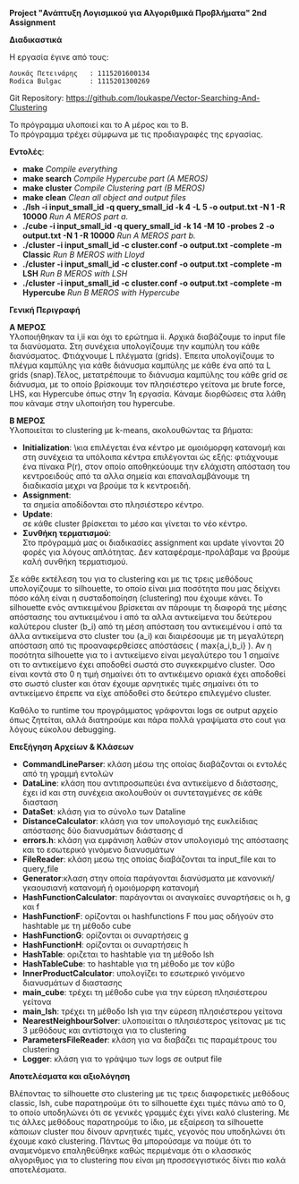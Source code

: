 **Project "Ανάπτυξη Λογισμικού για Αλγοριθμικά Προβλήματα" 2nd Assignment**

**Διαδικαστικά**

H εργασία έγινε από τους:
```
Λουκάς Πετεινάρης	: 1115201600134
Rodica Bulgac		: 1115201300269
```

Git Repository: https://github.com/loukaspe/Vector-Searching-And-Clustering

To πρόγραμμα υλοποιεί και το Α μέρος και το Β. \
To πρόγραμμα τρέχει σύμφωνα με τις προδιαγραφές της εργασίας.

**Εντολές**: 
- **make** _Compile everything_
- **make search** _Compile Hypercube part (A MEROS)_
- **make cluster** _Compile Clustering part (B MEROS)_
- **make clean** _Clean all object and output files_
- **./lsh -i input_small_id -q query_small_id -k 4 -L 5 -o output.txt -N 1 -R 10000**
  _Run A MEROS part a._
- **./cube -i input_small_id -q query_small_id -k 14 -M 10 -probes 2 -o output.txt -N 1 -R 10000**
  _Run A MEROS part b._
- **./cluster -i input_small_id -c cluster.conf -o output.txt -complete -m Classic**
  _Run B MEROS with Lloyd_
- **./cluster -i input_small_id -c cluster.conf -o output.txt -complete -m LSH**
  _Run B MEROS with LSH_
- **./cluster -i input_small_id -c cluster.conf -o output.txt -complete -m Hypercube**
  _Run B MEROS with Hypercube_

**Γενική Περιγραφή**

**Α ΜΕΡΟΣ** \
Υλοποιήθηκαν τα i,ii και όχι το ερώτημα ii. 
Αρχικά διαβάζουμε το input file τα διανύσματα. Στη συνέχεια υπολογίζουμε την καμπύλη του κάθε διανύσματος. 
Φτιάχνουμε L πλέγματα (grids). Έπειτα υπολογίζουμε το πλέγμα καμπύλης για κάθε διάνυσμα καμπύλης με κάθε ένα από τα L grids (snap).Τέλος, μετατρέπουμε το διάνυσμα καμπύλης του κάθε grid σε διάνυσμα, με το οποίο βρίσκουμε τον πλησιέστερο γείτονα με brute force, LHS, και Hypercube όπως στην 1η εργασία. Κάναμε διορθώσεις στα λάθη που κάναμε στην υλοποιήση του hypercube.  


**Β ΜΕΡΟΣ** \
Υλοποιείται το clustering με k-means, ακολουθώντας τα βήματα:
- **Initialization**: \κια
επιλέγεται ένα κέντρο με ομοιόμορφη κατανομή και στη συνέχεια τα υπόλοιπα κέντρα επιλέγονται ώς εξής: φτιάχνουμε ένα
πίνακα P(r), στον οποίο αποθηκεύουμε την ελάχιστη απόσταση του κεντροειδούς από τα αλλα σημεία και επαναλαμβάνουμε τη διαδικασία 
μεχρι να βρούμε τα k κεντροειδή.
- **Assignment**:\
τα σημεία αποδίδονται στο πλησιέστερο κέντρο.
- **Update**:\
σε κάθε cluster βρίσκεται το μέσο και γίνεται το νέο κέντρο.
- **Συνθήκη τερματισμού**:\
Στο πρόγραμμά μας οι διαδικασίες assignment και update γίνονται 20 φορές για λόγους απλότητας. Δεν καταφέραμε-προλάβαμε 
να βρούμε καλή συνθήκη τερματισμού.

Σε κάθε εκτέλεση του για το clustering και με τις τρεις μεθόδους υπολογίζουμε το silhouette, το οποίο είναι μια ποσότητα 
που μας δείχνει πόσο κάλη είναι η συσταδοποίηση (clustering) που έχουμε κάνει. Το silhouette ενός αντικειμένου βρίσκεται 
αν πάρουμε τη διαφορά της μέσης απόστασης του αντικειμένου i από τα αλλα αντικείμενα του δεύτερου καλύτερου cluster (b_i)
από τη μέση απόσταση του αντικειμένου i από τα άλλα αντικείμενα στο cluster του (a_i) και διαιρέσουμε με τη μεγαλύτερη
απόσταση από τις προαναφερθείσες απόστάσεις ( max{a_i,b_i} ). Αν η ποσότητα silhouette για το i αντικείμενο είναι μεγαλύτερο
του 1 σημαίνε οτι το αντικείμενο έχει αποδοθεί σωστά στο συγκεκριμένο cluster. Όσο είναι κοντά στο 0 η τιμή σημαίνει ότι 
το αντικέιμενο οριακά έχει αποδοθεί στο σωστό cluster και όταν έχουμε αρνητικές τιμές σημαίνει ότι το αντικείμενο έπρεπε 
να είχε απόδοθεί στο δεύτερο επιλεγμένο cluster.
  
Καθόλο το runtime του προγράμματος γράφονται logs σε output αρχείο όπως ζητείται, αλλά διατηρούμε και πάρα πολλά 
γραψίματα στο cout για λόγους εύκολου debugging.

**Επεξήγηση Αρχείων & Κλάσεων**
- **CommandLineParser**: κλάση μέσω της οποίας διαβάζονται οι εντολές από τη γραμμή εντολών
- **DataLine**: κλάση που αντιπροσωπεύει ένα αντικείμενο d διάστασης, έχει id και στη συνέχεια ακολουθούν οι συντεταγμένες σε κάθε διασταση
- **DataSet**: κλάση για το σύνολο των Dataline
- **DistanceCalculator**: κλάση για τον υπολογισμό της ευκλείδιας απόστασης δύο διανυσμάτων διάστασης d
- **errors.h**: κλάση για εμφάνιση λαθών στον υπολογισμό της απόστασης και το εσωτερικό γινόμενο διανυσμάτων
- **FileReader**: κλάση μεσω της οποίας διαβάζονται τα input_file και το query_file
- **Generator**:κλαση στην οποία παράγονται διανύσματα με κανονική/γκαουσιανή κατανομή ή ομοιόμορφη κατανομή
- **HashFunctionCalculator**: παράγονται οι αναγκαίες συναρτήσεις οι h, g και f
- **HashFunctionF**: ορίζονται οι hashfunctions F που μας οδήγούν στο hashtable με τη μέθοδο cube
- **HashFunctionG**: ορίζονται οι συναρτήσεις g 
- **HashFunctionH**: ορίζονται οι συναρτήσεις h 
- **HashTable**: οριζεται το hashtable για τη μέθοδο lsh
- **HashTableCube**: το hashtable για τη μέθοδο με τον κύβο
- **InnerProductCalculator**: υπολογίζει το εσωτερικό γινόμενο διανυσμάτων d διαστασης
- **main_cube**: τρέχει τη μέθοδο cube για την εύρεση πλησιέστερου γείτονα
- **main_lsh**: τρέχει τη μέθοδο lsh για την εύρεση πλησιέστερου γείτονα
- **NearestNeighbourSolver**: υλοποιείται ο πλησιέστερος γείτονας με τις 3 μεθόδους και αντίστοιχα για το clustering
- **ParametersFileReader**: κλάση για να διαβάζει τις παραμέτρους του clustering
- **Logger**: κλάση για το γράψιμο των logs σε output file

**Αποτελέσματα και αξιολόγηση**

Βλέποντας το silhouette στο clustering με τις τρεις διαφορετικές μεθόδους classic, lsh, cube παρατηρούμε ότι το silhouette 
έχει τιμές πάνω από το 0, το οποίο υποδηλώνει ότι σε γενικές γραμμές έχει γίνει καλό clustering. Με τις άλλες μεθόδους 
παρατηρούμε το ίδιο, με εξαίρεση τα silhouette κάποιων cluster που δίνουν αρνητικές τιμές, γεγονός που υποδηλώνει ότι 
έχουμε κακό clustering. Πάντως θα μπορούσαμε να πούμε ότι το αναμενόμενο επαληθεύθηκε καθώς περιμέναμε ότι o κλασσικός 
αλγοριθμος για το clustering που είναι μη προσσεγγιστικός δίνει πιο καλά αποτελέσματα.

